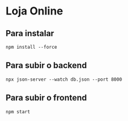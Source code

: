 # Loja Online

## Para instalar
`npm install --force`

## Para subir o backend
`npx json-server --watch db.json --port 8000`

## Para subir o frontend
`npm start`